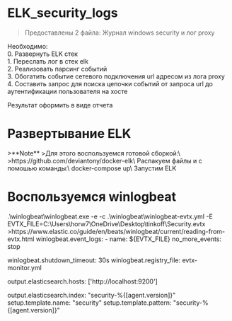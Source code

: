 # ELK_security_logs
>Предоставлены 2 файла:
>Журнал windows security и лог proxy

Необходимо:\
	0. Развернуть ELK стек\
	1. Переслать лог в стек elk\
	2. Реализовать парсинг событий\
	3. Обогатить событие сетевого подключения url адресом из лога proxy\
	4. Составить запрос для поиска цепочки событий от запроса url до аутентификации пользователя на хосте
	
Результат оформить в виде отчета

<h1>Развертывание ELK</h1>
>**Note**
>Для этого воспользуемся готовой сборкой:\
>https://github.com/deviantony/docker-elk\
Распакуем файлы и  с помошью команды:\
docker-compose up\
Запустим ELK

<h1>Воспользуемся winlogbeat</h1>
.\winlogbeat\winlogbeat.exe -e -c .\winlogbeat\winlogbeat-evtx.yml -E EVTX_FILE=C:\Users\horw7\OneDrive\Desktop\tinkoff\Security.evtx
>https://www.elastic.co/guide/en/beats/winlogbeat/current/reading-from-evtx.html
winlogbeat.event_logs:
  - name: ${EVTX_FILE} 
    no_more_events: stop 

winlogbeat.shutdown_timeout: 30s 
winlogbeat.registry_file: evtx-monitor.yml 

output.elasticsearch.hosts: ['http://localhost:9200']

output.elasticsearch.index: "security-%{[agent.version]}"
setup.template.name: "security"
setup.template.pattern: "security-%{[agent.version]}"
